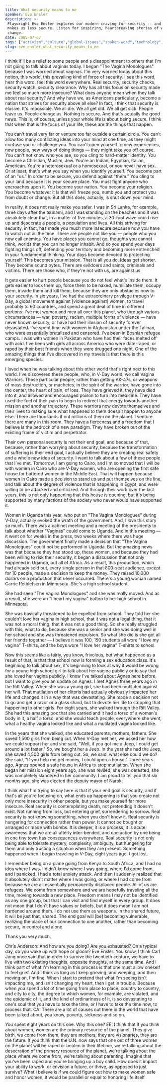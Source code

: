 ```yaml
---
title: What security means to me
speaker: Eve Ensler
description: >-
 Playwright Eve Ensler explores our modern craving for security -- and why it
 makes us less secure. Listen for inspiring, heartbreaking stories of women making
 change.
date: 2005-07-07
tags: ["activism","culture","global-issues","spoken-word","technology","violence","war","women"]
slug: eve_ensler_what_security_means_to_me
---
```


I think it'll be a relief to some people and a disappointment to others that I'm not going
to talk about vaginas today. I began "The Vagina Monologues" because I was worried about
vaginas. I'm very worried today about this notion, this world, this prevailing kind of
force of security. I see this word, hear this word, feel this word everywhere. Real
security, security checks, security watch, security clearance. Why has all this focus on
security made me feel so much more insecure? What does anyone mean when they talk about
real security? And why have we, as Americans particularly, become a nation that strives
for security above all else? In fact, I think that security is elusive. It's impossible.
We all die. We all get old. We all get sick. People leave us. People change us. Nothing is
secure. And that's actually the good news. This is, of course, unless your whole life is
about being secure. I think that when that is the focus of your life, these are the things
that happen.

You can't travel very far or venture too far outside a certain circle. You can't allow too
many conflicting ideas into your mind at one time, as they might confuse you or challenge
you. You can't open yourself to new experiences, new people, new ways of doing things —
they might take you off course. You can't not know who you are, so you cling to
hard-matter identity. You become a Christian, Muslim, Jew. You're an Indian, Egyptian,
Italian, American. You're a heterosexual or a homosexual, or you never have sex. Or at
least, that's what you say when you identify yourself. You become part of an "us." In
order to be secure, you defend against "them." You cling to your land because it is your
secure place. You must fight anyone who encroaches upon it. You become your nation. You
become your religion. You become whatever it is that will freeze you, numb you and protect
you from doubt or change. But all this does, actually, is shut down your
mind.

In reality, it does not really make you safer. I was in Sri Lanka, for example, three days
after the tsunami, and I was standing on the beaches and it was absolutely clear that, in
a matter of five minutes, a 30-foot wave could rise up and desecrate a people, a
population and lives. All this striving for security, in fact, has made you much more
insecure because now you have to watch out all the time. There are people not like you —
people who you now call enemies. You have places you cannot go, thoughts you cannot think,
worlds that you can no longer inhabit. And so you spend your days fighting things off,
defending your territory and becoming more entrenched in your fundamental thinking. Your
days become devoted to protecting yourself. This becomes your mission. That is all you do.
Ideas get shorter. They become sound bytes. There are evildoers and saints, criminals and
victims. There are those who, if they're not with us, are against us.

It gets easier to hurt people because you do not feel what's inside them. It gets easier
to lock them up, force them to be naked, humiliate them, occupy them, invade them and kill
them, because they are only obstacles now to your security. In six years, I've had the
extraordinary privilege through V-Day, a global movement against [violence against] women,
to travel probably to 60 countries, and spend a great deal of time in different portions.
I've met women and men all over this planet, who through various circumstances — war,
poverty, racism, multiple forms of violence — have never known security, or have had their
illusion of security forever devastated. I've spent time with women in Afghanistan under
the Taliban, who were essentially brutalized and censored. I've been in Bosnian refugee
camps. I was with women in Pakistan who have had their faces melted off with acid. I've
been with girls all across America who were date-raped, or raped by their best friends
when they were drugged one night. One of the amazing things that I've discovered in my
travels is that there is this emerging species.

I loved when he was talking about this other world that's right next to this world. I've
discovered these people, who, in V-Day world, we call Vagina Warriors. These particular
people, rather than getting AK-47s, or weapons of mass destruction, or machetes, in the
spirit of the warrior, have gone into the center, the heart of pain, of loss. They have
grieved it, they have died into it, and allowed and encouraged poison to turn into
medicine. They have used the fuel of their pain to begin to redirect that energy towards
another mission and another trajectory. These warriors now devote themselves and their
lives to making sure what happened to them doesn't happen to anyone else. There are
thousands if not millions of them on the planet. I venture there are many in this room.
They have a fierceness and a freedom that I believe is the bedrock of a new paradigm. They
have broken out of the existing frame of victim and perpetrator.

Their own personal security is not their end goal, and because of that, because, rather
than worrying about security, because the transformation of suffering is their end goal, I
actually believe they are creating real safety and a whole new idea of security. I want to
talk about a few of these people that I've met. Tomorrow, I am going to Cairo, and I'm so
moved that I will be with women in Cairo who are V-Day women, who are opening the first
safe house for battered women in the Middle East. That will happen because women in Cairo
made a decision to stand up and put themselves on the line, and talk about the degree of
violence that is happening in Egypt, and were willing to be attacked and criticized. And
through their work over the last years, this is not only happening that this house is
opening, but it's being supported by many factions of the society who never would have
supported it.

Women in Uganda this year, who put on "The Vagina Monologues" during V-Day, actually
evoked the wrath of the government. And, I love this story so much. There was a cabinet
meeting and a meeting of the presidents to talk about whether "Vaginas" could come to
Uganda. And in this meeting — it went on for weeks in the press, two weeks where there was
huge discussion. The government finally made a decision that "The Vagina Monologues" could
not be performed in Uganda. But the amazing news was that because they had stood up, these
women, and because they had been willing to risk their security, it began a discussion
that not only happened in Uganda, but all of Africa. As a result, this production, which
had already sold out, every single person in that 800-seat audience, except for 10 people,
made a decision to keep the money. They raised 10,000 dollars on a production that never
occurred. There's a young woman named Carrie Rethlefsen in Minnesota. She's a high school
student.

She had seen "The Vagina Monologues" and she was really moved. And as a result, she wore
an "I heart my vagina" button to her high school in Minnesota.

She was basically threatened to be expelled from school. They told her she couldn't love
her vagina in high school, that it was not a legal thing, that it was not a moral thing,
that it was not a good thing. So she really struggled with this, what to do, because she
was a senior and she was doing well in her school and she was threatened expulsion. So
what she did is she got all her friends together — I believe it was 100, 150 students all
wore "I love my vagina" T-shirts, and the boys wore "I love her vagina" T-shirts to
school.

Now this seems like a fairly, you know, frivolous, but what happened as a result of that,
is that that school now is forming a sex education class. It's beginning to talk about
sex, it's beginning to look at why it would be wrong for a young high school girl to talk
about her vagina publicly or to say that she loved her vagina publicly. I know I've talked
about Agnes here before, but I want to give you an update on Agnes. I met Agnes three
years ago in the Rift Valley. When she was a young girl, she had been mutilated against
her will. That mutilation of her clitoris had actually obviously impacted her life and
changed it in a way that was devastating. She made a decision not to go and get a razor or
a glass shard, but to devote her life to stopping that happening to other girls. For eight
years, she walked through the Rift Valley. She had this amazing box that she carried and
it had a torso of a woman's body in it, a half a torso, and she would teach people,
everywhere she went, what a healthy vagina looked like and what a mutilated vagina looked
like.

In the years that she walked, she educated parents, mothers, fathers. She saved 1,500
girls from being cut. When V-Day met her, we asked her how we could support her and she
said, "Well, if you got me a Jeep, I could get around a lot faster." So, we bought her a
Jeep. In the year she had the Jeep, she saved 4,500 girls from being cut. So, we said,
what else could we do? She said, "If you help me get money, I could open a house." Three
years ago, Agnes opened a safe house in Africa to stop mutilation. When she began her
mission eight years ago, she was reviled, she was detested, she was completely slandered
in her community. I am proud to tell you that six months ago, she was elected the deputy
mayor of Narok.

I think what I'm trying to say here is that if your end goal is security, and if that's
all you're focusing on, what ends up happening is that you create not only more insecurity
in other people, but you make yourself far more insecure. Real security is contemplating
death, not pretending it doesn't exist. Not running from loss, but entering grief,
surrendering to sorrow. Real security is not knowing something, when you don't know it.
Real security is hungering for connection rather than power. It cannot be bought or
arranged or made with bombs. It is deeper, it is a process, it is acute awareness that we
are all utterly inter-bended, and one action by one being in one tiny town has
consequences everywhere. Real security is not only being able to tolerate mystery,
complexity, ambiguity, but hungering for them and only trusting a situation when they are
present. Something happened when I began traveling in V-Day, eight years ago. I got
lost.

I remember being on a plane going from Kenya to South Africa, and I had no idea where I
was. I didn't know where I was going, where I'd come from, and I panicked. I had a total
anxiety attack. And then I suddenly realized that it absolutely didn't matter where I was
going, or where I had come from because we are all essentially permanently displaced
people. All of us are refugees. We come from somewhere and we are hopefully traveling all
the time, moving towards a new place. Freedom means I may not be identified as any one
group, but that I can visit and find myself in every group. It does not mean that I don't
have values or beliefs, but it does mean I am not hardened around them. I do not use them
as weapons. In the shared future, it will be just that, shared. The end goal will [be]
becoming vulnerable, realizing the place of our connection to one another, rather than
becoming secure, in control and alone.

Thank you very much.

Chris Anderson: And how are you doing? Are you exhausted? On a typical day, do you wake up
with hope or gloom? Eve Ensler: You know, I think Carl Jung once said that in order to
survive the twentieth century, we have to live with two existing thoughts, opposite
thoughts, at the same time. And I think part of what I'm learning in this process is that
one must allow oneself to feel grief. And I think as long as I keep grieving, and weeping,
and then moving on, I'm fine. When I start to pretend that what I'm seeing isn't impacting
me, and isn't changing my heart, then I get in trouble. Because when you spend a lot of
time going from place to place, country to country, and city to city, the degree to which
women, for example, are violated, and the epidemic of it, and the kind of ordinariness of
it, is so devastating to one's soul that you have to take the time, or I have to take the
time now, to process that. CA: There are a lot of causes out there in the world that have
been talked about, you know, poverty, sickness and so on.

You spent eight years on this one. Why this one? EE: I think that if you think about
women, women are the primary resource of the planet. They give birth, we come from them,
they are mothers, they are visionaries, they are the future. If you think that the U.N.
now says that one out of three women on the planet will be raped or beaten in their
lifetime, we're talking about the desecration of the primary resource of the planet, we're
talking about the place where we come from, we're talking about parenting. Imagine that
you've been raped and you're bringing up a boy child. How does it impact your ability to
work, or envision a future, or thrive, as opposed to just survive? What I believe is if we
could figure out how to make women safe and honor women, it would be parallel or equal to
honoring life itself.

<!--
ad_duration=3.33
comment_count=102
event="TEDGlobal 2005"
external_start_time=0
intro_duration=11.82
is_subtitle_required="False"
is_talk_featured="True"
language="en"
language_swap="False"
native_language="en"
number_of_related_talks=6
number_of_speakers=1
number_of_subtitled_videos=27
number_of_tags=8
number_of_talk_download_languages=27
number_of_talk_more_resources=0
number_of_talk_recommendations=0
number_of_talks_take_actions=0
post_ad_duration=0.83
published_timestamp="2008-09-18 01:00:00"
recording_date="2005-07-07"
speaker_description="Playwright, activist"
speaker_id=66
speaker_is_published=1
speaker_name="Eve Ensler"
talk_name="What security means to me"
talks_tags=["activism","culture","global-issues","spoken-word","technology","violence","war","women"]
url_audio="https://download.ted.com/talks/EveEnsler_2005G.mp3?apikey=acme-roadrunner"
url_photo_speaker="https://pe.tedcdn.com/images/ted/92637df5bef7ff965a873d7612f65700f73e1861_254x191.jpg"
url_photo_talk="https://pe.tedcdn.com/images/ted/30055_480x360.jpg"
url_webpage="https://www.ted.com/talks/eve_ensler_what_security_means_to_me"
video_type_name="TED Stage Talk"
-->
